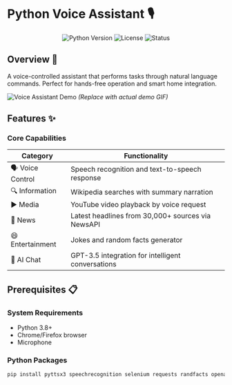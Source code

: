 # Python Voice Assistant 🎙️

<div align="center">
  <img src="https://img.shields.io/badge/Python-3.8%2B-blue?logo=python" alt="Python Version">
  <img src="https://img.shields.io/badge/License-MIT-green" alt="License">
  <img src="https://img.shields.io/badge/Status-Active-brightgreen" alt="Status">
</div>

## Overview 🌟
A voice-controlled assistant that performs tasks through natural language commands. Perfect for hands-free operation and smart home integration.

![Voice Assistant Demo](demo.gif) *(Replace with actual demo GIF)*

## Features ✨

### Core Capabilities
| Category        | Functionality                                                                 |
|-----------------|------------------------------------------------------------------------------|
| 🗣️ Voice Control | Speech recognition and text-to-speech response                              |
| 🔍 Information  | Wikipedia searches with summary narration                                   |
| ▶️ Media        | YouTube video playback by voice request                                     |
| 📰 News         | Latest headlines from 30,000+ sources via NewsAPI                           |
| 😄 Entertainment| Jokes and random facts generator                                            |
| 🤖 AI Chat      | GPT-3.5 integration for intelligent conversations                          |

## Prerequisites 📋

### System Requirements
- Python 3.8+
- Chrome/Firefox browser
- Microphone

### Python Packages
```bash
pip install pyttsx3 speechrecognition selenium requests randfacts openai
